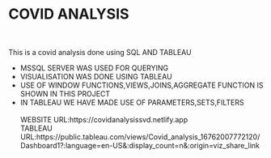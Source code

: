 <h1>COVID ANALYSIS</h1>
<br/>
<p>This is a covid analysis done using SQL AND TABLEAU</p>
<ul>
<li>MSSQL SERVER WAS USED FOR QUERYING</li>
<li>VISUALISATION WAS DONE USING TABLEAU</li>
<li>USE OF WINDOW FUNCTIONS,VIEWS,JOINS,AGGREGATE FUNCTION IS SHOWN IN THIS PROJECT</li>
<li>IN TABLEAU WE HAVE MADE USE OF PARAMETERS,SETS,FILTERS</li>
<br/>
WEBSITE URL:https://covidanalysissvd.netlify.app
<br/>
TABLEAU URL:https://public.tableau.com/views/Covid_analysis_16762007772120/Dashboard1?:language=en-US&:display_count=n&:origin=viz_share_link
</ul>

